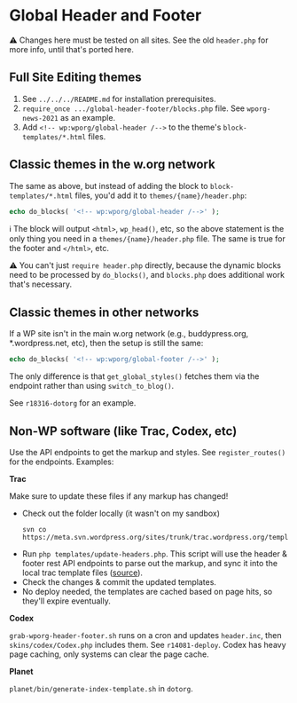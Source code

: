 # Global Header and Footer

⚠️ Changes here must be tested on all sites. See the old `header.php` for more info, until that's ported here.


## Full Site Editing themes

1. See `../../../README.md` for installation prerequisites.
1. `require_once .../global-header-footer/blocks.php` file. See `wporg-news-2021` as an example.
1. Add `<!-- wp:wporg/global-header /-->` to the theme's `block-templates/*.html` files.


## Classic themes in the w.org network

The same as above, but instead of adding the block to `block-templates/*.html` files, you'd add it to `themes/{name}/header.php`:

```php
echo do_blocks( '<!-- wp:wporg/global-header /-->' );
```

ℹ️ The block will output `<html>`, `wp_head()`, etc, so the above statement is the only thing you need in a `themes/{name}/header.php` file. The same is true for the footer and `</html>`, etc.

⚠️ You can't just `require header.php` directly, because the dynamic blocks need to be processed by `do_blocks()`, and `blocks.php` does additional work that's necessary.


## Classic themes in other networks

If a WP site isn't in the main w.org network (e.g., buddypress.org, *.wordpress.net, etc), then the setup is still the same:

```php
echo do_blocks( '<!-- wp:wporg/global-footer /-->' );
```

The only difference is that `get_global_styles()` fetches them via the endpoint rather than using `switch_to_blog()`.

See `r18316-dotorg` for an example.


## Non-WP software (like Trac, Codex, etc)

Use the API endpoints to get the markup and styles. See `register_routes()` for the endpoints. Examples:

**Trac**

Make sure to update these files if any markup has changed!

- Check out the folder locally (it wasn't on my sandbox)
  ```
  svn co https://meta.svn.wordpress.org/sites/trunk/trac.wordpress.org/templates
  ```
- Run `php templates/update-headers.php`. This script will use the header & footer rest API endpoints to parse out the markup, and sync it into the local trac template files ([source](https://github.com/wordpress/wordpress.org/blob/trunk/trac.wordpress.org/templates/update-headers.php)).
- Check the changes & commit the updated templates.
- No deploy needed, the templates are cached based on page hits, so they'll expire eventually.

**Codex**

`grab-wporg-header-footer.sh` runs on a cron and updates `header.inc`, then `skins/codex/Codex.php` includes them. See `r14081-deploy`. Codex has heavy page caching, only systems can clear the page cache.

**Planet**

`planet/bin/generate-index-template.sh` in `dotorg`.
